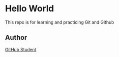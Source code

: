 # Hello World

This repo is for learning and practicing Git and Github

## Author
[GitHub Student](https://github.com/mzesri)

